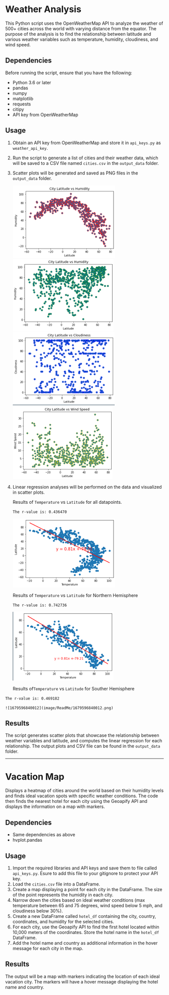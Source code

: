 # Weather Analysis

This Python script uses the OpenWeatherMap API to analyze the weather of 500+ cities across the world with varying distance from the equator. The purpose of the analysis is to find the relationship between latitude and various weather variables such as temperature, humidity, cloudiness, and wind speed.

## Dependencies

Before running the script, ensure that you have the following:

* Python 3.6 or later
* pandas
* numpy
* matplotlib
* requests
* citipy
* API key from OpenWeatherMap

## Usage

1. Obtain an API key from OpenWeatherMap and store it in `api_keys.py` as `weather_api_key`.
2. Run the script to generate a list of cities and their weather data, which will be saved to a CSV file named `cities.csv` in the `output_data` folder.
3. Scatter plots will be generated and saved as PNG files in the `output_data` folder.

   ![1679596152908](image/ReadMe/1679596152908.png)![1679596169554](image/ReadMe/1679596169554.png)![1679596184143](image/ReadMe/1679596184143.png)![1679596199241](image/ReadMe/1679596199241.png)
4. Linear regression analyses will be performed on the data and visualized in scatter plots.

   Results of `Temperature` vs `Latitude` for all datapoints.

   ```
   The r-value is: 0.436470
   ```

   ![1679596212888](image/ReadMe/1679596212888.png)

   Results of `Temperature` vs `Latitude` for Northern Hemisphere

   ```
   The r-value is: 0.742736
   ```

   ![1679596485291](image/ReadMe/1679596485291.png)

    Results of`Temperature` vs `Latitude` for Souther Hemisphere

```
The r-value is: 0.469182
```

    ![1679596840012](image/ReadMe/1679596840012.png)


## Results

The script generates scatter plots that showcase the relationship between weather variables and latitude, and computes the linear regression for each relationship. The output plots and CSV file can be found in the `output_data` folder.

---

# Vacation Map

Displays a heatmap of cities around the world based on their humidity levels and finds ideal vacation spots with specific weather conditions. The code then finds the nearest hotel for each city using the Geoapify API and displays the information on a map with markers.

## Dependencies

* Same dependencies as above
* hvplot.pandas

## Usage

1. Import the required libraries and API keys and save them to file called `api_keys.py`. Esure to add this file to your gitignore to protect your API key.
2. Load the `cities.csv` file into a DataFrame.
3. Create a map displaying a point for each city in the DataFrame. The size of the point represents the humidity in each city.
4. Narrow down the cities based on ideal weather conditions (max temperature between 65 and 75 degrees, wind speed below 5 mph, and cloudiness below 30%).
5. Create a new DataFrame called `hotel_df` containing the city, country, coordinates, and humidity for the selected cities.
6. For each city, use the Geoapify API to find the first hotel located within 10,000 meters of the coordinates. Store the hotel name in the `hotel_df` DataFrame.
7. Add the hotel name and country as additional information in the hover message for each city in the map.

## Results

The output will be a map with markers indicating the location of each ideal vacation city. The markers will have a hover message displaying the hotel name and country.
